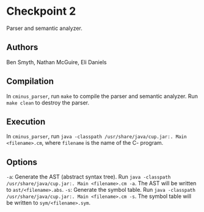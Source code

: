 # Checkpoint 2

Parser and semantic analyzer.

## Authors
Ben Smyth, Nathan McGuire, Eli Daniels

## Compilation
In `cminus_parser`, run `make` to compile the parser and semantic analyzer.
Run `make clean` to destroy the parser.

## Execution
In `cminus_parser`, run `java -classpath /usr/share/java/cup.jar:. Main <filename>.cm`,
where `filename` is the name of the C- program.

## Options
`-a`: Generate the AST (abstract syntax tree).
	Run `java -classpath /usr/share/java/cup.jar:. Main <filename>.cm -a`.
	The AST will be written to `ast/<filename>.abs`.
`-s`: Generate the symbol table.
	Run `java -classpath /usr/share/java/cup.jar:. Main <filename>.cm -s`.
	The symbol table will be written to `sym/<filename>.sym`.
